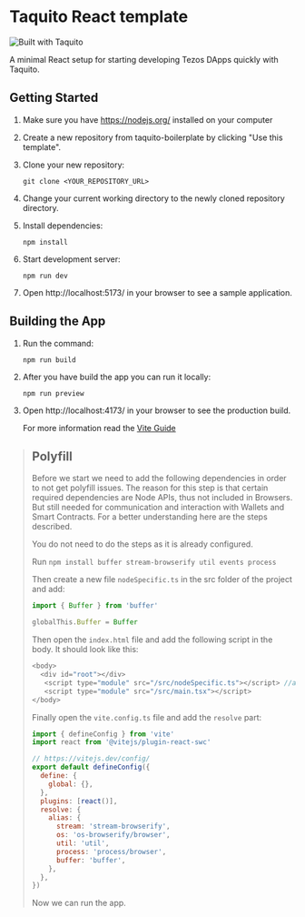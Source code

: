# Taquito React template

![Built with Taquito][logo]

A minimal React setup for starting developing Tezos DApps quickly with Taquito.

## Getting Started

1. Make sure you have https://nodejs.org/ installed on your computer
2. Create a new repository from taquito-boilerplate by clicking "Use this template".
3. Clone your new repository:

   `git clone <YOUR_REPOSITORY_URL>`

4. Change your current working directory to the newly cloned repository directory.
5. Install dependencies:

   `npm install`

6. Start development server:

   `npm run dev`

7. Open http://localhost:5173/ in your browser to see a sample application.

## Building the App

1. Run the command:

   `npm run build`

2. After you have build the app you can run it locally:

   `npm run preview`

3. Open http://localhost:4173/ in your browser to see the production build. 

   For more information read the [Vite Guide](https://vitejs.dev/guide/static-deploy.html)

[logo]: https://raw.githubusercontent.com/ecadlabs/taquito-boilerplate/master/assets/built-with-taquito.png "Built with Taquito"

> ## Polyfill
>
> Before we start we need to add the following dependencies in order to not get polyfill issues. The reason for this step is that certain required dependencies are Node APIs, thus not included in Browsers. But still needed for communication and interaction with Wallets and Smart Contracts.
> For a better understanding here are the steps described. 
>
> You do not need to do the steps as it is already configured.
>
> Run `npm install buffer stream-browserify util events process`
>
> Then create a new file `nodeSpecific.ts` in the src folder of the project and add:
> ```js
> import { Buffer } from 'buffer'
>
> globalThis.Buffer = Buffer
> ```
>
> Then open the `index.html` file and add the following script in the body. 
> It should look like this:
>
> ```js
> <body>
>   <div id="root"></div>
>    <script type="module" src="/src/nodeSpecific.ts"></script> //add this line
>    <script type="module" src="/src/main.tsx"></script>
> </body>
> ```
>
> Finally open the `vite.config.ts` file and add the `resolve` part:
>
> ```js
> import { defineConfig } from 'vite'
> import react from '@vitejs/plugin-react-swc'
> 
> // https://vitejs.dev/config/
> export default defineConfig({
>   define: {
>     global: {},
>   },
>   plugins: [react()],
>   resolve: {
>     alias: {
>       stream: 'stream-browserify',
>       os: 'os-browserify/browser',
>       util: 'util',
>       process: 'process/browser',
>       buffer: 'buffer',
>     },
>   },
> })
> ```
>
> Now we can run the app. 
